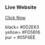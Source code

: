
### Live Website 
<a href="https://get-more-student-upwork-project.netlify.app/">Click Now</a>

black= #0D2E63 <br>
yellow= #FD5B16  <br>
pur = #05F6EE <br>